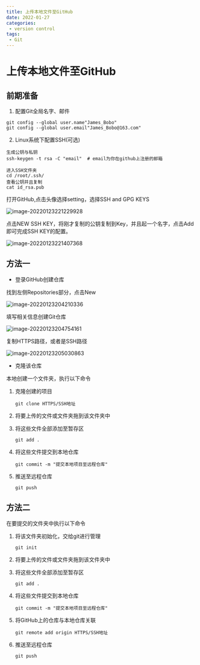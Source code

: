 ```yaml
---
title: 上传本地文件至GitHub
date: 2022-01-27
categories:
 - version control
tags:
 - Git
---
```

# 上传本地文件至GitHub

## 前期准备

1. 配置Git全局名字、邮件

```
git config --global user.name"James_Bobo"
git config --global user.email"James_Bobo@163.com"
```

2. Linux系统下配置SSH(可选)

```
生成公钥与私钥
ssh-keygen -t rsa -C "email"  # email为你在github上注册的邮箱
```

```
进入SSH文件夹
cd /root/.ssh/
查看公钥并且复制
cat id_rsa.pub
```

打开GitHub,点击头像选择setting，选择SSH and GPG KEYS

![image-20220123221229928](https://md-img-market.oss-cn-beijing.aliyuncs.com/img/image-20220123221229928.png)

点击NEW SSH KEY，将刚才复制的公钥复制到Key，并且起一个名字，点击Add即可完成SSH KEY的配置。

![image-20220123221407368](https://md-img-market.oss-cn-beijing.aliyuncs.com/img/image-20220123221407368.png)

## 方法一

* 登录GitHub创建仓库

找到左侧Repositories部分，点击New

![image-20220123204210336](https://md-img-market.oss-cn-beijing.aliyuncs.com/img/image-20220123204210336.png)

填写相关信息创建Git仓库

![image-20220123204754161](https://md-img-market.oss-cn-beijing.aliyuncs.com/img/image-20220123204754161.png)

复制HTTPS路径，或者是SSH路径

![image-20220123205030863](https://md-img-market.oss-cn-beijing.aliyuncs.com/img/image-20220123205030863.png)

* 克隆该仓库

本地创建一个文件夹，执行以下命令

1. 克隆创建的项目

   `git clone HTTPS/SSH地址`

2. 将要上传的文件或文件夹拖到该文件夹中

3. 将这些文件全部添加至暂存区

   `git add .`

4. 将这些文件提交到本地仓库

   `git commit -m "提交本地项目至远程仓库"`

5. 推送至远程仓库

   `git push`

## 方法二

在要提交的文件夹中执行以下命令

1. 将该文件夹初始化，交给git进行管理

   `git init`

2. 将要上传的文件或文件夹拖到该文件夹中

3. 将这些文件全部添加至暂存区

   `git add .`

4. 将这些文件提交到本地仓库

   `git commit -m "提交本地项目至远程仓库"`

5. 将GitHub上的仓库与本地仓库关联

   `git remote add origin HTTPS/SSH地址`

6. 推送至远程仓库

   `git push`